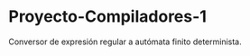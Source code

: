 Proyecto-Compiladores-1
=======================

Conversor de expresión regular a autómata finito determinista.
